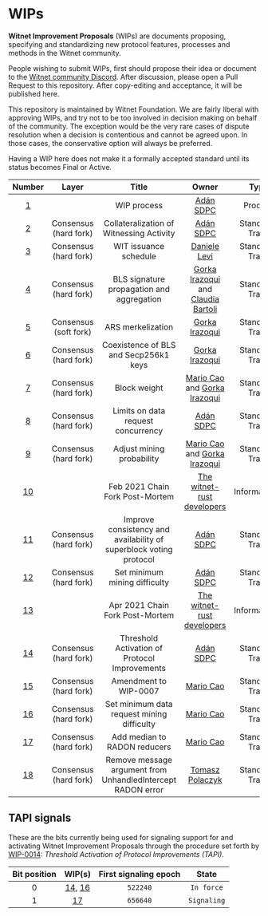 # WIPs
__Witnet Improvement Proposals__ (WIPs) are documents proposing, specifying and standardizing new protocol features, processes and methods in the Witnet community.

People wishing to submit WIPs, first should propose their idea or document to the [Witnet community Discord][discord]. After discussion, please open a Pull Request to this repository. After copy-editing and acceptance, it will be published here.

This repository is maintained by Witnet Foundation. We are fairly liberal with approving WIPs, and try not to be too involved in decision making on behalf of the community. The exception would be the very rare cases of dispute resolution when a decision is contentious and cannot be agreed upon. In those cases, the conservative option will always be preferred.

Having a WIP here does not make it a formally accepted standard until its status becomes Final or Active.

| Number | Layer | Title | Owner | Type | Status |
|:------:|:-----:|:-----------:|:----------------------------:|:-------:|:--------:|
| [1](wip-0001.md) |  | WIP process | [Adán SDPC](https://github.com/aesedepece) | Process | Final |
| [2](wip-0002.md) | Consensus (hard fork) | Collateralization of Witnessing Activity | [Adán SDPC](https://github.com/aesedepece) | Standards Track | Final |
| [3](wip-0003.md) | Consensus (hard fork) | WIT issuance schedule | [Daniele Levi](https://github.com/burguesia) | Standards Track | Final |
| [4](wip-0004.md) | Consensus (hard fork) | BLS signature propagation and aggregation | [Gorka Irazoqui](https://github.com/girazoki) and [Claudia Bartoli](https://github.com/clbartoli) | Standards Track | Proposed |
| [5](wip-0005.md) | Consensus (soft fork) | ARS merkelization | [Gorka Irazoqui](https://github.com/girazoki) | Standards Track | Proposed |
| [6](wip-0006.md) | Consensus (hard fork) | Coexistence of BLS and Secp256k1 keys | [Gorka Irazoqui](https://github.com/girazoki) | Standards Track | Proposed |
| [7](wip-0007.md) | Consensus (hard fork) | Block weight | [Mario Cao](https://github.com/mariocao) and [Gorka Irazoqui](https://github.com/girazoki) | Standards Track | Final |
| [8](wip-0008.md) | Consensus (hard fork) | Limits on data request concurrency | [Adán SDPC](https://github.com/aesedepece) | Standards Track | Final |
| [9](wip-0009.md) | Consensus (hard fork) | Adjust mining probability | [Mario Cao](https://github.com/mariocao) and [Gorka Irazoqui](https://github.com/girazoki) | Standards Track | Final |
| [10](wip-0010.md) |  | Feb 2021 Chain Fork Post-Mortem | [The witnet-rust developers](https://github.com/witnet/witnet-rust/graphs/contributors) | Informational | Final |
| [11](wip-0011.md) | Consensus (hard fork) | Improve consistency and availability of superblock voting protocol | [Adán SDPC](https://github.com/aesedepece) | Standards Track | Final |
| [12](wip-0012.md) | Consensus (hard fork) | Set minimum mining difficulty  | [Adán SDPC](https://github.com/aesedepece) | Standards Track | Final |
| [13](wip-0013.md) |  | Apr 2021 Chain Fork Post-Mortem | [The witnet-rust developers](https://github.com/witnet/witnet-rust/graphs/contributors) | Informational | Final |
| [14](wip-0014.md) | Consensus (hard fork) | Threshold Activation of Protocol Improvements  | [Adán SDPC](https://github.com/aesedepece) | Standards Track | Final |
| [15](wip-0015.md) | Consensus (hard fork) | Amendment to WIP-0007  | [Mario Cao](https://github.com/mariocao) | Standards Track | Final |
| [16](wip-0016.md) | Consensus (hard fork) | Set minimum data request mining difficulty  | [Mario Cao](https://github.com/mariocao) | Standards Track | Final |
| [17](wip-0017.md) | Consensus (hard fork) | Add median to RADON reducers | [Mario Cao](https://github.com/mariocao) | Standards Track | Proposed |
| [18](wip-0018.md) | Consensus (hard fork) | Remove message argument from UnhandledIntercept RADON error | [Tomasz Polaczyk](https://github.com/tmpolaczyk) | Standards Track | Draft |


## TAPI signals

These are the bits currently being used for signaling support for and activating Witnet Improvement Proposals through
the procedure set forth by [WIP-0014]: _Threshold Activation of Protocol Improvements (TAPI)_.

| Bit position | WIP(s)                               | First signaling epoch | State       |
|:------------:|:------------------------------------:|:---------------------:|:-----------:|
| 0            | [14](wip-0014.md), [16](wip-0016.md) | `522240`              | `In force`  |
| 1            | [17](wip-0017.md)                    | `656640`              | `Signaling` |

[discord]: https://discord.gg/X4uurfP
[WIP-0014]: wip-0014.md
